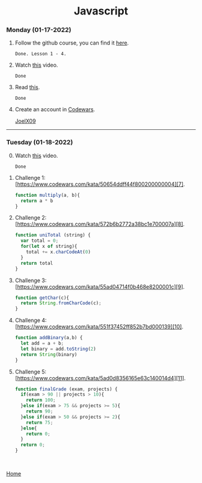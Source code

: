 <h1 align="center">Javascript</h1>

<strong><h3>Monday (01-17-2022)</h3></strong>

1. Follow the github course, you can find it [here][1].

    ```
    Done. Lesson 1 - 4.
    ```

2. Watch [this][2] video.

    ```
    Done
    ```

3. Read [this][3].

    ```
    Done
    ```

4. Create an account in [Codewars][4].

    [JoelX09][5]

***

<strong><h3>Tuesday (01-18-2022)</h3></strong>

0. Watch [this][6] video.

    ```
    Done
    ```

1. Challenge 1: [https://www.codewars.com/kata/50654ddff44f800200000004][7].

    ```javascript
    function multiply(a, b){
      return a * b
    }
    ```

2. Challenge 2: [https://www.codewars.com/kata/572b6b2772a38bc1e700007a][8].

    ```javascript
    function uniTotal (string) {
      var total = 0;
      for(let x of string){
        total += x.charCodeAt(0)
      }
      return total
    }
    ```

3. Challenge 3: [https://www.codewars.com/kata/55ad04714f0b468e8200001c][9].

    ```javascript
    function getChar(c){
      return String.fromCharCode(c);
    }
    ```

4. Challenge 4: [https://www.codewars.com/kata/551f37452ff852b7bd000139][10].

    ```javascript
    function addBinary(a,b) {
      let add = a + b;
      let binary = add.toString(2)
      return String(binary)
    }
    ```

5. Challenge 5: [https://www.codewars.com/kata/5ad0d8356165e63c140014d4][11].

    ```javascript
    function finalGrade (exam, projects) {
      if(exam > 90 || projects > 10){
        return 100;
      }else if(exam > 75 && projects >= 5){
        return 90;
      }else if(exam > 50 && projects >= 2){
        return 75;
      }else{
        return 0;
      }
      return 0;
    }
    ```

<br>

[Home](../../README.md)

[1]: https://www.udacity.com/course/version-control-with-git--ud123
[2]: https://www.youtube.com/watch?v=A37-3lflh8I
[3]: https://developer.mozilla.org/en-US/docs/Learn/JavaScript/First_steps/Math
[4]: https://www.codewars.com/
[5]: https://www.codewars.com/users/JoelX09
[6]: https://www.youtube.com/watch?v=cEBkvm0-rg0
[7]: https://www.codewars.com/kata/50654ddff44f800200000004
[8]: https://www.codewars.com/kata/572b6b2772a38bc1e700007a
[9]: https://www.codewars.com/kata/55ad04714f0b468e8200001c
[10]: https://www.codewars.com/kata/551f37452ff852b7bd000139
[11]: https://www.codewars.com/kata/5ad0d8356165e63c140014d4

